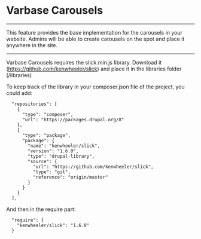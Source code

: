 # Varbase Carousels
---
This feature provides the base implementation for the carousels in your website.
Admins will be able to create carousels on the spot and place it anywhere in the
site.

---

Varbase Carousels requires the slick.min.js library.
Download it (https://github.com/kenwheeler/slick)
and place it in the libraries folder (/libraries)

To keep track of the library in your composer.json file of the project, you
could add:

```
  "repositories": [
    {
      "type": "composer",
      "url": "https://packages.drupal.org/8"
    },
    {
      "type": "package",
      "package": {
        "name": "kenwheeler/slick",
        "version": "1.6.0",
        "type": "drupal-library",
        "source": {
          "url": "https://github.com/kenwheeler/slick",
          "type": "git",
          "reference": "origin/master"
        }
      }
    }
  ],
```

And then in the require part: 


```
  "require": {
    "kenwheeler/slick": "1.6.0"
  }
```

